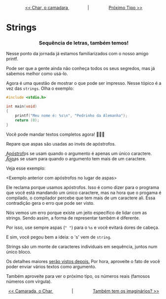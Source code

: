 <p align="center"> <a href="printf_3.md"> << Char, o camadara </a> &#8195;&#8195;&#8195;&#8195; | &#8195;&#8195;&#8195;&#8195; <a href="printf_5.md"> Próximo Tipo >> </a> </p>

# Strings
### <center>Sequência de letras, também temos!</center>

Nesse ponto da jornada já estamos familiarizados com o nosso amigo printf.

Pode ser que a gente ainda não conheça todos os seus segredos, mas já sabemos melhor como usá-lo.

Agora é uma questão de mostrar o que pode ser impresso. Nesse tópico é a vez das ``strings``. Olha o exemplo:

```c
#include <stdio.h>

int	main(void)
{
	printf("Meu nome é: %s\n", "Pedrinho da Alemanha");
	return (0);
}
```

Você pode mandar textos completos agora! :partying_face::partying_face::partying_face:

Repare que aspas são usadas ao invés de apóstrofos.

A͟p͟ó͟s͟t͟r͟o͟f͟o͟s se usam quando o argumento é apenas um único caractere. A͟s͟p͟a͟s se usam para quando o argumento tem mais de um caractere.

Veja esse exemplo:

<Exemplo anterior com apóstrofos no lugar de aspas>

Ele reclama porque usamos apóstrofos. Isso é como dizer para o programa que você está mandando um único caractere, mas na hora que o progama é compilado, o compilador percebe que tem mais de um caractere ali. Essa contradição gera o erro que pode ser visto.

Nós vemos um erro porque existe um jeito específico de lidar com as strings. Sendo assim, a forma de representar também é diferente.

Por isso, use sempre aspas (``" "``) para o ``%s`` e você evitará dores de cabeça.

E sim, você pegou bem a ideia: o 's' vem de ``string``.

Strings são um monte de caracteres individuais em sequência, juntos num único bloco.

Os detalhes maiores [serão vistos depois.]() Por hora, aproveite o fato de você poder enviar vários textos como argumento.

Também aproveite para ver o próximo tipo, os números reais (famosos números com vírgula).

<p align="center"> <a href="printf_3.md"> << Camarada, o Char </a> &#8195;&#8195;&#8195;&#8195; | &#8195;&#8195;&#8195;&#8195; <a href="printf_5.md"> Também tem os imaginários? >> </a> </p>
